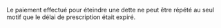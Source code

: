 Le paiement effectué pour éteindre une dette ne peut être répété au seul motif que le délai de prescription était expiré. 


